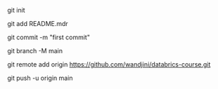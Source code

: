 
git init

git add README.mdr

git commit -m "first commit"

git branch -M main

git remote add origin https://github.com/wandjini/databrics-course.git

git push -u origin main
